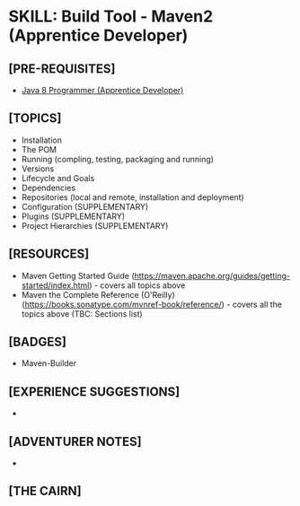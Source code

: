 # SKILL: Build Tool - Maven2 (Apprentice Developer)

## [PRE-REQUISITES]
  * [Java 8 Programmer (Apprentice Developer)](https://github.com/andrewharmellaw/skill-java8-apprentice-dev)

## [TOPICS]
  * Installation
  * The POM
  * Running (compling, testing, packaging and running) 
  * Versions
  * Lifecycle and Goals
  * Dependencies
  * Repositories (local and remote, installation and deployment)
  * Configuration (SUPPLEMENTARY)
  * Plugins (SUPPLEMENTARY)
  * Project Hierarchies (SUPPLEMENTARY)

## [RESOURCES]
  * Maven Getting Started Guide (https://maven.apache.org/guides/getting-started/index.html) - covers all topics above
  * Maven the Complete Reference (O'Reilly) (https://books.sonatype.com/mvnref-book/reference/) - covers all the topics above (TBC: Sections list)

## [BADGES]
  * Maven-Builder

## [EXPERIENCE SUGGESTIONS]
  * 

## [ADVENTURER NOTES]
  * 

## [THE CAIRN]
